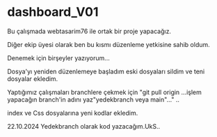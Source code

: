 # dashboard_V01
Bu çalışmada webtasarim76 ile ortak bir proje yapacağız.

Diğer ekip üyesi olarak ben bu kısmı düzenleme yetkisine sahib oldum.

Denemek için birşeyler yazıyorum...


Dosya'yı yeniden düzenlemeye başladım eski dosyaları sildim ve teni dosyalar ekledim.

Yaptığımız çalışmaları branchlere çekmek için "git pull origin ...işlem yapacağın branch'in adını yaz"yedekbranch veya main"..."
..

index ve Css dosyalarına yeni kodlar ekledim. 

22.10.2024 Yedekbranch olarak kod yazacağım.UkS..